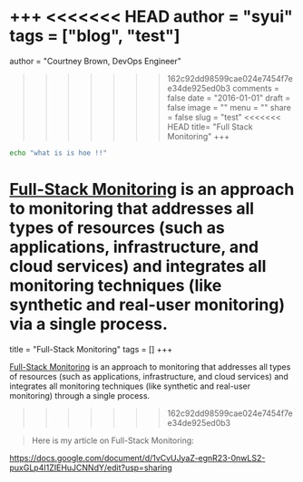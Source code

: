 +++
<<<<<<< HEAD
author = "syui"
tags = ["blog", "test"]
=======
author = "Courtney Brown, DevOps Engineer"
>>>>>>> 162c92dd98599cae024e7454f7ee34de925ed0b3
comments = false
date = "2016-01-01"
draft = false
image = ""
menu = ""
share = false
slug = "test"
<<<<<<< HEAD
title= "Full Stack Monitoring"
+++

```bash
echo "what is is hoe !!"
```

[Full-Stack Monitoring](https://www.adservio.fr/post/full-stack-monitoring-best-features-and-tools) is an approach to monitoring that addresses all types of resources (such as applications, infrastructure, and cloud services) and integrates all monitoring techniques (like synthetic and real-user monitoring) via a single process.
=======
title = "Full-Stack Monitoring"
tags = []
+++

[Full-Stack Monitoring](https://www.adservio.fr/post/full-stack-monitoring-best-features-and-tools) is an approach to monitoring that addresses all types of resources (such as applications, infrastructure, and cloud services) and integrates all monitoring techniques (like synthetic and real-user monitoring) through a single process.
>>>>>>> 162c92dd98599cae024e7454f7ee34de925ed0b3

> Here is my article on Full-Stack Monitoring: 

https://docs.google.com/document/d/1vCvUJyaZ-egnR23-0nwLS2-puxGLp4I1ZIEHuJCNNdY/edit?usp=sharing

